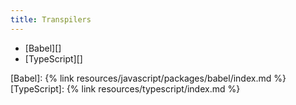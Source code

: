 ```yaml
---
title: Transpilers
---
```


- [Babel][]
- [TypeScript][]

[Babel]: {% link resources/javascript/packages/babel/index.md %}
[TypeScript]: {% link resources/typescript/index.md %}
